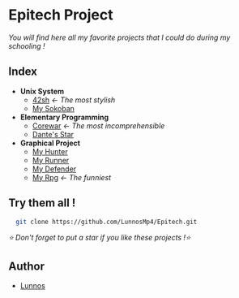 # Epitech Project

*You will find here all my favorite projects that I could do during my schooling !*


## Index

- **Unix System**
    - [42sh](https://github.com/LunnosMp4/Epitech/tree/master/Unix%20System%20Projects/42sh) *← The most stylish*
    - [My Sokoban](https://github.com/LunnosMp4/Epitech/tree/master/Unix%20System%20Projects/Sokoban)
- **Elementary Programming**
    - [Corewar](https://github.com/LunnosMp4/Epitech/tree/master/Elementary%20Projects/Corewar) *← The most incomprehensible*
    - [Dante's Star](https://github.com/LunnosMp4/Epitech/tree/master/Elementary%20Projects/Dante)
- **Graphical Project**
    - [My Hunter](https://github.com/LunnosMp4/Epitech/tree/master/Graphical%20Projects/My%20Hunter)
    - [My Runner](https://github.com/LunnosMp4/Epitech/tree/master/Graphical%20Projects/My%20Runner)
    - [My Defender](https://github.com/LunnosMp4/Epitech/tree/master/Graphical%20Projects/My%20Defender)
    - [My Rpg](https://github.com/LunnosMp4/Epitech/tree/master/Graphical%20Projects/My%20RPG) *← The funniest*
## Try them all !

```bash
  git clone https://github.com/LunnosMp4/Epitech.git
```

*⭐ Don't forget to put a star if you like these projects !⭐* 

## Author

- [Lunnos](https://github.com/LunnosMp4)
